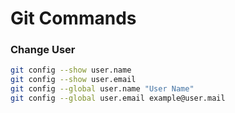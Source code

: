 # Git Commands

### Change User
```bash
git config --show user.name
git config --show user.email
git config --global user.name "User Name"
git config --global user.email example@user.mail
```
